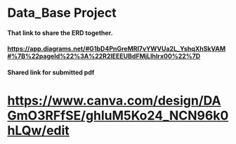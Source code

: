 # Data_Base Project
#### That link to share the ERD together. 
#### https://app.diagrams.net/#G1bD4PnGreMRI7vYWVUa2L_YshqXhSkVAM#%7B%22pageId%22%3A%22R2lEEEUBdFMjLlhIrx00%22%7D

#### Shared link for submitted pdf
# https://www.canva.com/design/DAGmO3RFfSE/ghluM5Ko24_NCN96k0hLQw/edit
